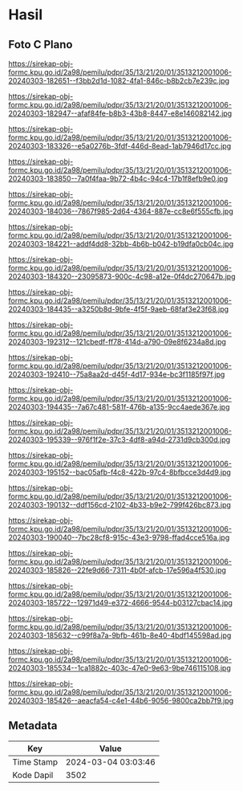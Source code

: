 # Hasil

## Foto C Plano

https://sirekap-obj-formc.kpu.go.id/2a98/pemilu/pdpr/35/13/21/20/01/3513212001006-20240303-182651--f3bb2d1d-1082-4fa1-846c-b8b2cb7e239c.jpg

https://sirekap-obj-formc.kpu.go.id/2a98/pemilu/pdpr/35/13/21/20/01/3513212001006-20240303-182947--afaf84fe-b8b3-43b8-8447-e8e146082142.jpg

https://sirekap-obj-formc.kpu.go.id/2a98/pemilu/pdpr/35/13/21/20/01/3513212001006-20240303-183326--e5a0276b-3fdf-446d-8ead-1ab7946d17cc.jpg

https://sirekap-obj-formc.kpu.go.id/2a98/pemilu/pdpr/35/13/21/20/01/3513212001006-20240303-183850--7a0f4faa-9b72-4b4c-94c4-17b1f8efb9e0.jpg

https://sirekap-obj-formc.kpu.go.id/2a98/pemilu/pdpr/35/13/21/20/01/3513212001006-20240303-184036--7867f985-2d64-4364-887e-cc8e6f555cfb.jpg

https://sirekap-obj-formc.kpu.go.id/2a98/pemilu/pdpr/35/13/21/20/01/3513212001006-20240303-184221--addf4dd8-32bb-4b6b-b042-b19dfa0cb04c.jpg

https://sirekap-obj-formc.kpu.go.id/2a98/pemilu/pdpr/35/13/21/20/01/3513212001006-20240303-184320--23095873-900c-4c98-a12e-0f4dc270647b.jpg

https://sirekap-obj-formc.kpu.go.id/2a98/pemilu/pdpr/35/13/21/20/01/3513212001006-20240303-184435--a3250b8d-9bfe-4f5f-9aeb-68faf3e23f68.jpg

https://sirekap-obj-formc.kpu.go.id/2a98/pemilu/pdpr/35/13/21/20/01/3513212001006-20240303-192312--121cbedf-ff78-414d-a790-09e8f6234a8d.jpg

https://sirekap-obj-formc.kpu.go.id/2a98/pemilu/pdpr/35/13/21/20/01/3513212001006-20240303-192410--75a8aa2d-d45f-4d17-934e-bc3f1185f97f.jpg

https://sirekap-obj-formc.kpu.go.id/2a98/pemilu/pdpr/35/13/21/20/01/3513212001006-20240303-194435--7a67c481-581f-476b-a135-9cc4aede367e.jpg

https://sirekap-obj-formc.kpu.go.id/2a98/pemilu/pdpr/35/13/21/20/01/3513212001006-20240303-195339--976f1f2e-37c3-4df8-a94d-2731d9cb300d.jpg

https://sirekap-obj-formc.kpu.go.id/2a98/pemilu/pdpr/35/13/21/20/01/3513212001006-20240303-195152--bac05afb-f4c8-422b-97c4-8bfbcce3d4d9.jpg

https://sirekap-obj-formc.kpu.go.id/2a98/pemilu/pdpr/35/13/21/20/01/3513212001006-20240303-190132--ddf156cd-2102-4b33-b9e2-799f426bc873.jpg

https://sirekap-obj-formc.kpu.go.id/2a98/pemilu/pdpr/35/13/21/20/01/3513212001006-20240303-190040--7bc28cf8-915c-43e3-9798-ffad4cce516a.jpg

https://sirekap-obj-formc.kpu.go.id/2a98/pemilu/pdpr/35/13/21/20/01/3513212001006-20240303-185826--22fe9d66-7311-4b0f-afcb-17e596a4f530.jpg

https://sirekap-obj-formc.kpu.go.id/2a98/pemilu/pdpr/35/13/21/20/01/3513212001006-20240303-185722--12971d49-e372-4666-9544-b03127cbac14.jpg

https://sirekap-obj-formc.kpu.go.id/2a98/pemilu/pdpr/35/13/21/20/01/3513212001006-20240303-185632--c99f8a7a-9bfb-461b-8e40-4bdf145598ad.jpg

https://sirekap-obj-formc.kpu.go.id/2a98/pemilu/pdpr/35/13/21/20/01/3513212001006-20240303-185534--1ca1882c-403c-47e0-9e63-9be746115108.jpg

https://sirekap-obj-formc.kpu.go.id/2a98/pemilu/pdpr/35/13/21/20/01/3513212001006-20240303-185426--aeacfa54-c4e1-44b6-9056-9800ca2bb7f9.jpg


## Metadata

| Key        | Value               |
| ---------- | ------------------- |
| Time Stamp | 2024-03-04 03:03:46 |
| Kode Dapil | 3502                |




